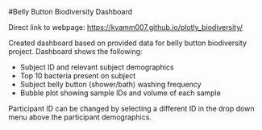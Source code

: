 #Belly Button Biodiversity Dashboard

Direct link to webpage: https://kvamm007.github.io/plotly_biodiversity/

Created dashboard based on provided data for belly button biodiversity project. Dashboard shows the following:
- Subject ID and relevant subject demographics
- Top 10 bacteria present on subject
- Subject belly button (shower/bath) washing frequency
- Bubble plot showing sample IDs and volume of each sample

Participant ID can be changed by selecting a different ID in the drop down menu above the participant demographics. 
